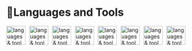 # 🎒Languages and Tools
<div style="display: flex; flex-direction: row">
    <img alt="languages & tool icons" width="50px" style="padding-right: 10px;" src="https://cdn.jsdelivr.net/gh/devicons/devicon/icons/kotlin/kotlin-plain-wordmark.svg">
    <img alt="languages & tool icons" width="50px" style="padding-right: 10px;" src="https://cdn.jsdelivr.net/gh/devicons/devicon/icons/html5/html5-plain.svg">
    <img alt="languages & tool icons" width="50px" style="padding-right: 10px;" src="https://cdn.jsdelivr.net/gh/devicons/devicon/icons/css3/css3-plain.svg">
    <img alt="languages & tool icons" width="50px" style="padding-right: 10px;" src="https://cdn.jsdelivr.net/gh/devicons/devicon/icons/javascript/javascript-plain.svg">
    <img alt="languages & tool icons" width="50px" style="padding-right: 10px;" src="https://cdn.jsdelivr.net/gh/devicons/devicon/icons/postgresql/postgresql-original.svg">
    <img alt="languages & tool icons" width="50px" style="padding-right: 10px;" src="https://cdn.jsdelivr.net/gh/devicons/devicon/icons/git/git-original.svg">
    <img alt="languages & tool icons" width="50px" style="padding-right: 10px;" src="https://cdn.jsdelivr.net/gh/devicons/devicon/icons/gradle/gradle-plain.svg">
    <img alt="languages & tool icons" width="50px" style="padding-right: 10px;" src="https://cdn.jsdelivr.net/gh/devicons/devicon/icons/androidstudio/androidstudio-original.svg">
<br />
</div>

<!--
**Cedric-antwi/Cedric-antwi** is a ✨ _special_ ✨ repository because its `README.md` (this file) appears on your GitHub profile.

Here are some ideas to get you started:

- 🔭 I’m currently working on ...
- 🌱 I’m currently learning ...
- 👯 I’m looking to collaborate on ...
- 🤔 I’m looking for help with ...
- 💬 Ask me about ...
- 📫 How to reach me: ...
- 😄 Pronouns: ...
- ⚡ Fun fact: ...
-->
